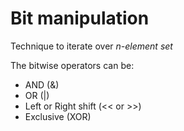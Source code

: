 # Bit manipulation

Technique to iterate over _n-element set_

The bitwise operators can be:
* AND (&)
* OR (|)
* Left or Right shift (<< or >>)
* Exclusive (XOR)
